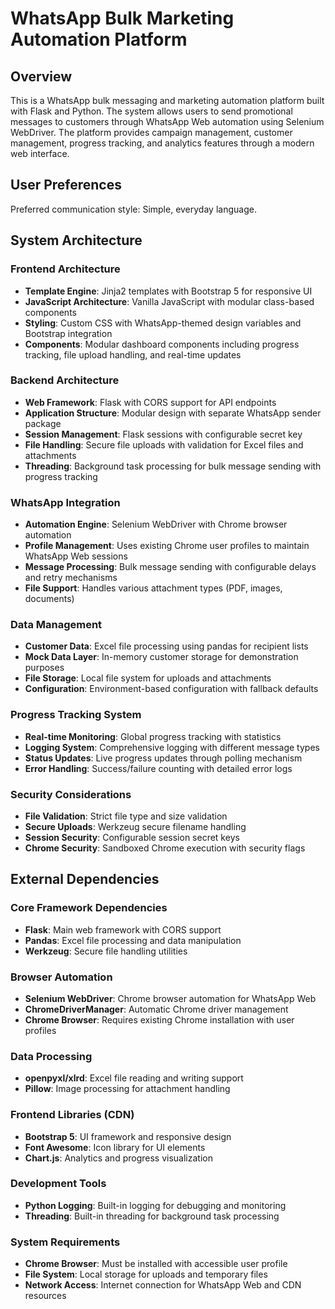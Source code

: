 # WhatsApp Bulk Marketing Automation Platform

## Overview

This is a WhatsApp bulk messaging and marketing automation platform built with Flask and Python. The system allows users to send promotional messages to customers through WhatsApp Web automation using Selenium WebDriver. The platform provides campaign management, customer management, progress tracking, and analytics features through a modern web interface.

## User Preferences

Preferred communication style: Simple, everyday language.

## System Architecture

### Frontend Architecture
- **Template Engine**: Jinja2 templates with Bootstrap 5 for responsive UI
- **JavaScript Architecture**: Vanilla JavaScript with modular class-based components
- **Styling**: Custom CSS with WhatsApp-themed design variables and Bootstrap integration
- **Components**: Modular dashboard components including progress tracking, file upload handling, and real-time updates

### Backend Architecture
- **Web Framework**: Flask with CORS support for API endpoints
- **Application Structure**: Modular design with separate WhatsApp sender package
- **Session Management**: Flask sessions with configurable secret key
- **File Handling**: Secure file uploads with validation for Excel files and attachments
- **Threading**: Background task processing for bulk message sending with progress tracking

### WhatsApp Integration
- **Automation Engine**: Selenium WebDriver with Chrome browser automation
- **Profile Management**: Uses existing Chrome user profiles to maintain WhatsApp Web sessions
- **Message Processing**: Bulk message sending with configurable delays and retry mechanisms
- **File Support**: Handles various attachment types (PDF, images, documents)

### Data Management
- **Customer Data**: Excel file processing using pandas for recipient lists
- **Mock Data Layer**: In-memory customer storage for demonstration purposes
- **File Storage**: Local file system for uploads and attachments
- **Configuration**: Environment-based configuration with fallback defaults

### Progress Tracking System
- **Real-time Monitoring**: Global progress tracking with statistics
- **Logging System**: Comprehensive logging with different message types
- **Status Updates**: Live progress updates through polling mechanism
- **Error Handling**: Success/failure counting with detailed error logs

### Security Considerations
- **File Validation**: Strict file type and size validation
- **Secure Uploads**: Werkzeug secure filename handling
- **Session Security**: Configurable session secret keys
- **Chrome Security**: Sandboxed Chrome execution with security flags

## External Dependencies

### Core Framework Dependencies
- **Flask**: Main web framework with CORS support
- **Pandas**: Excel file processing and data manipulation
- **Werkzeug**: Secure file handling utilities

### Browser Automation
- **Selenium WebDriver**: Chrome browser automation for WhatsApp Web
- **ChromeDriverManager**: Automatic Chrome driver management
- **Chrome Browser**: Requires existing Chrome installation with user profiles

### Data Processing
- **openpyxl/xlrd**: Excel file reading and writing support
- **Pillow**: Image processing for attachment handling

### Frontend Libraries (CDN)
- **Bootstrap 5**: UI framework and responsive design
- **Font Awesome**: Icon library for UI elements
- **Chart.js**: Analytics and progress visualization

### Development Tools
- **Python Logging**: Built-in logging for debugging and monitoring
- **Threading**: Built-in threading for background task processing

### System Requirements
- **Chrome Browser**: Must be installed with accessible user profile
- **File System**: Local storage for uploads and temporary files
- **Network Access**: Internet connection for WhatsApp Web and CDN resources